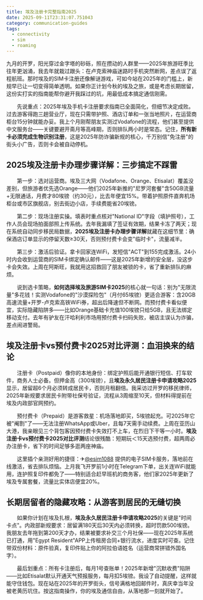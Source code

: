 ```yaml
---
title: 埃及注册卡完整指南2025
date: 2025-09-11T23:31:07.751043
category: communication-guides
tags:
  - connectivity
  - sim
  - roaming
---
```


九月的开罗，阳光穿过金字塔的砂砾，照在攒动的人群里——2025年旅游旺季比往年更汹涌，我去年就栽过跟头：在卢克索神庙迷路时手机突然断网，差点误了返程航班。那时埃及的SIM卡注册还像解谜游戏，可如今站在2025年的门槛上，新规早已让一切变得简单透明。如果你正计划今秋的埃及之旅，或是考虑长期居留，这份实打实的指南能帮你避开我踩过的坑，用最低成本搞定通信刚需。

　　先说重点：2025年埃及手机卡注册要求指南已全面简化，但细节决定成败。过去游客得跑三趟营业厅，现在只需带护照、酒店订单和一张当地照片，在运营商柜台15分钟就能办妥。我上个月刚帮朋友实测过Vodafone的流程，他们甚至提供中文服务台——关键要避开斋月等高峰期，否则排队两小时是常态。记住，**所有新卡必须完成生物识别注册**，这是2025年防诈骗新规的核心，千万别信"免注册"的街头小广告，否则卡会被自动停机。

## 2025埃及注册卡办理步骤详解：三步搞定不踩雷

　　第一步：选对运营商。埃及三大网（Vodafone、Orange、Etisalat）覆盖没差别，但旅游者优先选Orange——他们2025年新推的"尼罗河套餐"含50GB流量+无限通话，月费才80埃镑（约30元），比去年便宜15%。带着护照原件直奔机场柜台或市区旗舰店，别去街边小店，手续费能省20埃镑。

　　第二步：现场注册实操。填表时重点核对"National ID"字段（填护照号），工作人员会现场拍面部照上传系统。去年我漏填了签证有效期，结果卡冻了两天；现在系统自动同步移民局数据，**2025埃及注册卡办理步骤详解**就藏在这细节里：确保酒店订单显示的停留天数≥30天，否则预付费卡会变"临时卡"，流量减半。

　　第三步：激活后验证。拿卡回家连WiFi，发短信"ACT"到155完成激活。24小时内会收到运营商的SIM卡绑定确认邮件——这是2025年新增的安全层，没这步卡会失效。上周在阿斯旺，我就用这招救回了朋友被锁的卡，省了重新排队的麻烦。

　　说到选卡策略，**如何选择埃及旅游SIM卡2025**的核心就一句话：别为"无限流量"多花钱！实测Vodafone的"沙漠探险包"（月付65埃镑）更适合游客：含20GB高速流量+开罗-卢克索高铁WiFi券，超出后降速但不断网。而预付费卡看似便宜，实际隐藏陷阱多——比如Orange基础卡充值100埃镑只给5GB，且无法绑定移动支付。去年有驴友在汗哈利利市场用预付费卡扫码失败，被店主误认为诈骗，差点闹进警局。

## 埃及注册卡vs预付费卡2025对比评测：血泪换来的结论

　　注册卡（Postpaid）像你的本地身份：绑定护照后能开通银行短信、打车软件，商务人士必备。但押金高（300埃镑），且**埃及永久居民注册卡申请攻略2025**显示，居留超6个月必须转成居民卡，否则月租翻倍。我采访过开罗的移民律师，2025年新规要求居民卡附带社保号验证，流程从3周缩至10天，但材料得提前在埃及内政部官网预约。

　　预付费卡（Prepaid）是游客救星：机场落地即买，5埃镑起充。可2025年它被"阉割"了——无法注册WhatsApp或Uber，且每7天需手动续费。上周在亚历山大港，我亲眼见三个背包客因预付费卡失效打不上车，在烈日下干等一小时。**埃及注册卡vs预付费卡2025对比评测**结论很残酷：短期玩＜15天选预付费，超两周必办注册卡，省下的时间足够多逛两座神庙。

　　这里插个亲测好用的捷径：✈[@esim1088](https://t.me/s/esim1088) 提供的电子SIM卡服务，落地前在线激活，省去排队烦恼。上月我飞开罗前1小时在Telegram下单，出关连WiFi就能用，连护照复印件都免了——特别适合赶早班机的商务客，他们家2025年更新了埃及专属套餐，流量比实体店便宜20%。

## 长期居留者的隐藏攻略：从游客到居民的无缝切换

　　如果你计划在埃及扎根，**埃及永久居民注册卡申请攻略2025**的关键是"时间卡点"。内政部新规要求：居留满180天后30天内必须转换，超时罚款500埃镑。我朋友去年拖到第200天才办，结果被要求补交三个月社保——现在2025年系统已打通，用"Egypt Resident"APP上传租房合同+银行流水，进度实时可查。记住带双份材料：原件验真，复印件贴上你的阿拉伯语姓名（运营商常拼错外国名字）。

　　最后划重点：所有卡注册后，每月1号查账单！2025年新增"沉默收费"陷阱——比如Etisalat默认开通天气预报服务，每月扣5埃镑。我设了自动提醒，这样就能守住钱包。现在站在2025年的开罗街头，信号满格地回邮件时，真庆幸当年没被老黄历坑住。按这指南操作，你的埃及通信自由，从落地那一刻就开始了。